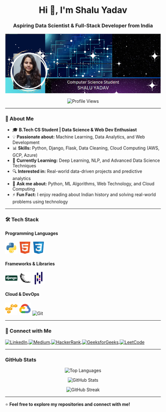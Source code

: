 <!-- Profile Header -->
<h1 align="center">Hi 👋, I'm Shalu Yadav</h1>
<h3 align="center">Aspiring Data Scientist & Full-Stack Developer from India</h3>

<!-- Banner Image -->
<p align="center">
  <img src="https://github.com/Shalu-Yadav0811/Shalu-Yadav0811/raw/main/gitback.png" alt="Shalu Yadav Banner" width="800">
</p>

<!-- Profile Views -->
<p align="center">
  <img src="https://komarev.com/ghpvc/?username=shalu-yadav0811&label=Profile%20Views&color=0e75b6&style=flat" alt="Profile Views" />
</p>

---

### 🚀 About Me
- 🎓 **B.Tech CS Student | Data Science & Web Dev Enthusiast**  
- 💡 **Passionate about:** Machine Learning, Data Analytics, and Web Development  
- 📊 **Skills:** Python, Django, Flask, Data Cleaning, Cloud Computing (AWS, GCP, Azure)  
- 🌱 **Currently Learning:** Deep Learning, NLP, and Advanced Data Science Techniques  
- 🔍 **Interested in:** Real-world data-driven projects and predictive analytics  
- 💬 **Ask me about:** Python, ML Algorithms, Web Technology, and Cloud Computing  
- ⚡ **Fun Fact:** I enjoy reading about Indian history and solving real-world problems using technology  

---

### 🛠️ Tech Stack  

#### **Programming Languages**  
<p align="left">
  <img src="https://raw.githubusercontent.com/devicons/devicon/master/icons/python/python-original.svg" alt="Python" width="40" height="40"/>
  <img src="https://raw.githubusercontent.com/devicons/devicon/master/icons/html5/html5-original.svg" alt="HTML5" width="40" height="40"/>
  <img src="https://raw.githubusercontent.com/devicons/devicon/master/icons/css3/css3-original.svg" alt="CSS3" width="40" height="40"/>
</p>

#### **Frameworks & Libraries**  
<p align="left">
  <img src="https://raw.githubusercontent.com/devicons/devicon/master/icons/django/django-original.svg" alt="Django" width="40" height="40"/>
  <img src="https://raw.githubusercontent.com/devicons/devicon/master/icons/flask/flask-original.svg" alt="Flask" width="40" height="40"/>
  <img src="https://raw.githubusercontent.com/devicons/devicon/master/icons/pandas/pandas-original.svg" alt="Pandas" width="40" height="40"/>
</p>

#### **Cloud & DevOps**  
<p align="left">
  <img src="https://raw.githubusercontent.com/devicons/devicon/master/icons/amazonwebservices/amazonwebservices-original.svg" alt="AWS" width="40" height="40"/>
  <img src="https://raw.githubusercontent.com/devicons/devicon/master/icons/googlecloud/googlecloud-original.svg" alt="GCP" width="40" height="40"/>
  <img src="https://www.vectorlogo.zone/logos/git-scm/git-scm-icon.svg" alt="Git" width="40" height="40"/>
</p>

---

### 🔗 Connect with Me  
<p align="left">
  <a href="https://linkedin.com/in/shalu-yadav" target="_blank">
    <img align="center" src="https://raw.githubusercontent.com/rahuldkjain/github-profile-readme-generator/master/src/images/icons/Social/linked-in-alt.svg" alt="LinkedIn" height="30" width="40"/>
  </a>
  <a href="https://medium.com/@shaluyadavns01" target="_blank">
    <img align="center" src="https://raw.githubusercontent.com/rahuldkjain/github-profile-readme-generator/master/src/images/icons/Social/medium.svg" alt="Medium" height="30" width="40"/>
  </a>
  <a href="https://www.hackerrank.com/shaluyadavns01" target="_blank">
    <img align="center" src="https://raw.githubusercontent.com/rahuldkjain/github-profile-readme-generator/master/src/images/icons/Social/hackerrank.svg" alt="HackerRank" height="30" width="40"/>
  </a>
  <a href="https://auth.geeksforgeeks.org/user/shaluyad9qwk" target="_blank">
    <img align="center" src="https://raw.githubusercontent.com/rahuldkjain/github-profile-readme-generator/master/src/images/icons/Social/geeks-for-geeks.svg" alt="GeeksforGeeks" height="30" width="40"/>
  </a>
  <a href="https://leetcode.com/u/Shalu-Yadav_811/" target="_blank">
    <img align="center" src="https://upload.wikimedia.org/wikipedia/commons/1/19/LeetCode_logo_black.png" alt="LeetCode" height="30" width="40"/>
  </a>
</p>


---

###  GitHub Stats  
<p align="center">
  <img src="https://github-readme-stats.vercel.app/api/top-langs?username=shalu-yadav0811&show_icons=true&locale=en&layout=compact" alt="Top Languages" />
</p>

<p align="center">
  <img src="https://github-readme-stats.vercel.app/api?username=shalu-yadav0811&show_icons=true&locale=en" alt="GitHub Stats" />
</p>

<p align="center">
  <img src="https://github-readme-streak-stats.herokuapp.com/?user=shalu-yadav0811" alt="GitHub Streak" />
</p>

---

⭐ **Feel free to explore my repositories and connect with me!**
